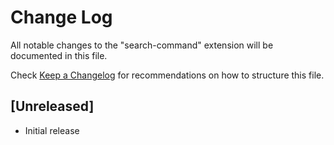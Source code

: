 # Change Log

All notable changes to the "search-command" extension will be documented in this file.

Check [Keep a Changelog](http://keepachangelog.com/) for recommendations on how to structure this file.

## [Unreleased]

- Initial release